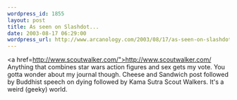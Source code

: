 ```yaml
--- 
wordpress_id: 1855
layout: post
title: As seen on Slashdot...
date: 2003-08-17 06:29:00
wordpress_url: http://www.arcanology.com/2003/08/17/as-seen-on-slashdot/
---
```

<a href=http://www.scoutwalker.com/">http://www.scoutwalker.com/</a> Anything that combines star wars action figures and sex gets my vote. You gotta wonder about my journal though. Cheese and Sandwich post followed by Buddhist speech on dying followed by Kama Sutra Scout Walkers. It&apos;s a weird (geeky) world.